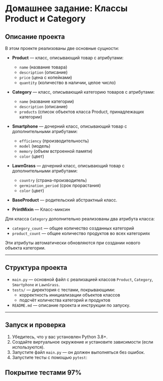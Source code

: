 # Домашнее задание: Классы Product и Category

## Описание проекта

В этом проекте реализованы две основные сущности:

- **Product** — класс, описывающий товар с атрибутами:
  - `name` (название товара)
  - `description` (описание)
  - `price` (цена с копейками)
  - `quantity` (количество в наличии, целое число)

- **Category** — класс, описывающий категорию товаров с атрибутами:
  - `name` (название категории)
  - `description` (описание)
  - `products` (список объектов класса Product, принадлежащих категории)
  
- **Smartphone** — дочерний класс, описывающий товар с дополнительными атрибутами:
  - `efficiency` (производительность)
  - `model` (модель)
  - `memory` (объем встроенной памяти)
  - `color` (цвет)

- **LawnGrass** — дочерний класс, описывающий товар с дополнительными атрибутами:
  - `country` (страна-производитель)
  - `germination_period` (срок прорастания)
  - `color` (цвет)

- **BaseProduct** — родительский абстрактный класс.

- **PrintMixin** — Класс-миксин


Для класса `Category` дополнительно реализованы два атрибута класса:

- `category_count` — общее количество созданных категорий
- `product_count` — общее количество продуктов во всех категориях

Эти атрибуты автоматически обновляются при создании нового объекта категории.

---

## Структура проекта

- `main.py` — основной файл с реализацией классов `Product`, `Category`, `Smartphone` и `LawnGrass`.
- `tests/` — директория с тестами, покрывающими:
  - корректность инициализации объектов классов
  - подсчёт количества категорий и продуктов
- `README.md` — описание проекта и инструкции по запуску.

---

## Запуск и проверка

1. Убедитесь, что у вас установлен Python 3.8+.
2. Создайте виртуальное окружение и установите зависимости (если используются).
3. Запустите файл `main.py` — он должен выполняться без ошибок.
4. Запустите тесты с помощью `pytest`:

## Покрытие тестами 97%
